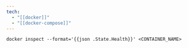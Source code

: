 ```yaml
---
tech:
  - "[[docker]]"
  - "[[docker-compose]]"
---
```

```shell
docker inspect --format='{{json .State.Health}}' <CONTAINER_NAME>
```